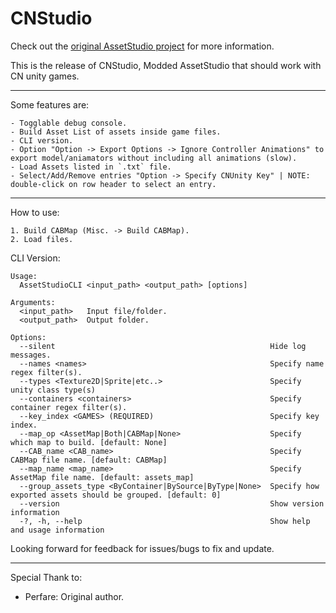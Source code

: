 # CNStudio
Check out the [original AssetStudio project](https://github.com/Perfare/AssetStudio) for more information.

This is the release of CNStudio, Modded AssetStudio that should work with CN unity games.
_____________________________________________________________________________________________________________________________

Some features are:
```
- Togglable debug console.
- Build Asset List of assets inside game files.
- CLI version.
- Option "Option -> Export Options -> Ignore Controller Animations" to export model/aniamators without including all animations (slow).
- Load Assets listed in `.txt` file.
- Select/Add/Remove entries "Option -> Specify CNUnity Key" | NOTE: double-click on row header to select an entry.
```
_____________________________________________________________________________________________________________________________
How to use:

```
1. Build CABMap (Misc. -> Build CABMap).
2. Load files.
```

CLI Version:
```
Usage:
  AssetStudioCLI <input_path> <output_path> [options]

Arguments:
  <input_path>   Input file/folder.
  <output_path>  Output folder.

Options:
  --silent                                                Hide log messages.
  --names <names>                                         Specify name regex filter(s).
  --types <Texture2D|Sprite|etc..>                        Specify unity class type(s)
  --containers <containers>                               Specify container regex filter(s).
  --key_index <GAMES> (REQUIRED)                          Specify key index.
  --map_op <AssetMap|Both|CABMap|None>                    Specify which map to build. [default: None]
  --CAB_name <CAB_name>                                   Specify CABMap file name. [default: CABMap]
  --map_name <map_name>                                   Specify AssetMap file name. [default: assets_map]
  --group_assets_type <ByContainer|BySource|ByType|None>  Specify how exported assets should be grouped. [default: 0]
  --version                                               Show version information
  -?, -h, --help                                          Show help and usage information
```

Looking forward for feedback for issues/bugs to fix and update.
_____________________________________________________________________________________________________________________________
Special Thank to:
- Perfare: Original author.
